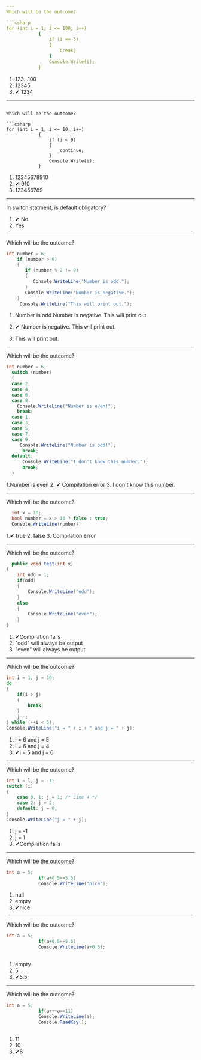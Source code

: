 ```yaml
---
Which will be the outcome?

```csharp
for (int i = 1; i <= 100; i++)
            {
                if (i == 5)
                {
                    break;
                }
                Console.Write(i);
            }
```

1. 123...100
2. 12345
3. ✔ 1234


---
```

Which will be the outcome?

```csharp
for (int i = 1; i <= 10; i++)
            {
                if (i < 9)
                {
                    continue;
                }
                Console.Write(i);
            }
```

1. 12345678910
2. ✔ 910
3. 123456789


---
In switch statment, is default obligatory?


1. ✔ No
2. Yes

---
Which will be the outcome?

```csharp
int number = 6;
    if (number > 0)
    {
       if (number % 2 != 0)
       {
          Console.WriteLine("Number is odd.");
       }
       Console.WriteLine("Number is negative.");
    }
     Console.WriteLine("This will print out.");
```

1. Number is odd
  Number is negative.
  This will print out.

2. ✔ Number is negative.
      This will print out.

3. This will print out.


---
Which will be the outcome?

```csharp
int number = 6;
  switch (number)
  { 
  case 2,
  case 4,
  case 6,
  case 8:
	Console.WriteLine("Number is even!");
	break;
  case 1,
  case 3,
  case 5,
  case 7,
  case 9:
     Console.WriteLine("Number is odd!");
      break;
  default:
      Console.WriteLine("I don't know this number.");
      break;
  }
```

1.Number is even
2. ✔ Compilation error
3. I don't know this number.


---
Which will be the outcome?

```csharp
  int x = 10;
  bool number = x > 10 ? false : true;
  Console.WriteLine(number);
```


1.✔ true
2. false
3. Compilation error

---
Which will be the outcome?

```csharp
  public void test(int x) 
{ 
    int odd = 1; 
    if(odd)
    {
        Console.WriteLine("odd"); 
    } 
    else 
    {
        Console.WriteLine("even"); 
    } 
}
```


1. ✔Compilation fails
2. "odd" will always be output
3. "even" will always be output

---
Which will be the outcome?

```csharp
int i = 1, j = 10; 
do 
{
    if(i > j) 
    {
        break; 
    } 
    j--; 
} while (++i < 5); 
Console.WriteLine("i = " + i + " and j = " + j);
```

1. i = 6 and j = 5
2. i = 6 and j = 4
3. ✔i = 5 and j = 6

---
Which will be the outcome?

```csharp
int i = l, j = -1; 
switch (i) 
{
    case 0, 1: j = 1; /* Line 4 */
    case 2: j = 2; 
    default: j = 0; 
} 
Console.WriteLine("j = " + j);
```

1. j = -1
2. j = 1
3. ✔Compilation fails

---
Which will be the outcome?

```csharp
int a = 5;
            if(a+0.5==5.5)
            Console.WriteLine("nice"); 
```

1. null
2. empty
3. ✔nice

---
Which will be the outcome?

```csharp
int a = 5;
            if(a+0.5==5.5)
            Console.WriteLine(a+0.5); 
            
```

1. empty
2. 5
3. ✔5.5

---
Which will be the outcome?

```csharp
int a = 5;
            if(a+++a==11)
            Console.WriteLine(a); 
            Console.ReadKey();
            
```

1. 11
2. 10
3. ✔6